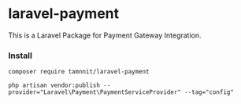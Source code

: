 # laravel-payment
This is a Laravel Package for Payment Gateway Integration.

### Install

```composer require tamnnit/laravel-payment```

```php artisan vendor:publish --provider="Laravel\Payment\PaymentServiceProvider" --tag="config"```
